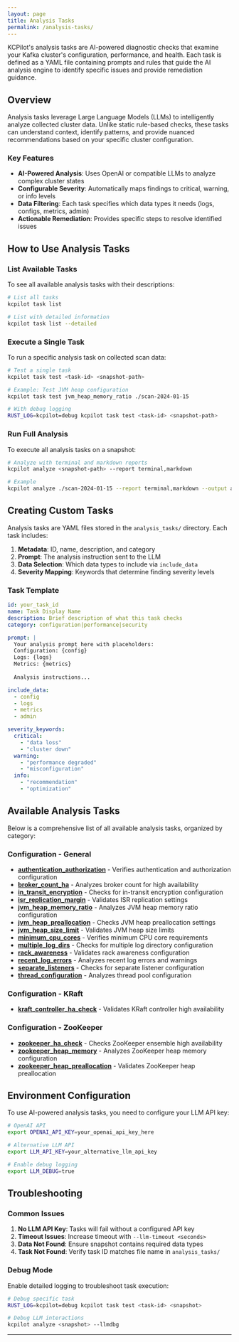```yaml
---
layout: page
title: Analysis Tasks
permalink: /analysis-tasks/
---
```


KCPilot's analysis tasks are AI-powered diagnostic checks that examine your Kafka cluster's configuration, performance, and health. Each task is defined as a YAML file containing prompts and rules that guide the AI analysis engine to identify specific issues and provide remediation guidance.

## Overview

Analysis tasks leverage Large Language Models (LLMs) to intelligently analyze collected cluster data. Unlike static rule-based checks, these tasks can understand context, identify patterns, and provide nuanced recommendations based on your specific cluster configuration.

### Key Features

- **AI-Powered Analysis**: Uses OpenAI or compatible LLMs to analyze complex cluster states
- **Configurable Severity**: Automatically maps findings to critical, warning, or info levels
- **Data Filtering**: Each task specifies which data types it needs (logs, configs, metrics, admin)
- **Actionable Remediation**: Provides specific steps to resolve identified issues

## How to Use Analysis Tasks

### List Available Tasks

To see all available analysis tasks with their descriptions:

```bash
# List all tasks
kcpilot task list

# List with detailed information
kcpilot task list --detailed
```

### Execute a Single Task

To run a specific analysis task on collected scan data:

```bash
# Test a single task
kcpilot task test <task-id> <snapshot-path>

# Example: Test JVM heap configuration
kcpilot task test jvm_heap_memory_ratio ./scan-2024-01-15

# With debug logging
RUST_LOG=kcpilot=debug kcpilot task test <task-id> <snapshot-path>
```

### Run Full Analysis

To execute all analysis tasks on a snapshot:

```bash
# Analyze with terminal and markdown reports
kcpilot analyze <snapshot-path> --report terminal,markdown

# Example
kcpilot analyze ./scan-2024-01-15 --report terminal,markdown --output analysis-report.md
```

## Creating Custom Tasks

Analysis tasks are YAML files stored in the `analysis_tasks/` directory. Each task includes:

1. **Metadata**: ID, name, description, and category
2. **Prompt**: The analysis instruction sent to the LLM
3. **Data Selection**: Which data types to include via `include_data`
4. **Severity Mapping**: Keywords that determine finding severity levels

### Task Template

```yaml
id: your_task_id
name: Task Display Name
description: Brief description of what this task checks
category: configuration|performance|security

prompt: |
  Your analysis prompt here with placeholders:
  Configuration: {config}
  Logs: {logs}
  Metrics: {metrics}
  
  Analysis instructions...

include_data:
  - config
  - logs
  - metrics
  - admin

severity_keywords:
  critical:
    - "data loss"
    - "cluster down"
  warning:
    - "performance degraded"
    - "misconfiguration"
  info:
    - "recommendation"
    - "optimization"
```

## Available Analysis Tasks

Below is a comprehensive list of all available analysis tasks, organized by category:

### Configuration - General

- **[authentication_authorization](./authentication_authorization)** - Verifies authentication and authorization configuration
- **[broker_count_ha](./broker_count_ha)** - Analyzes broker count for high availability
- **[in_transit_encryption](./in_transit_encryption)** - Checks for in-transit encryption configuration
- **[isr_replication_margin](./isr_replication_margin)** - Validates ISR replication settings
- **[jvm_heap_memory_ratio](./jvm_heap_memory_ratio)** - Analyzes JVM heap memory ratio configuration
- **[jvm_heap_preallocation](./jvm_heap_preallocation)** - Checks JVM heap preallocation settings
- **[jvm_heap_size_limit](./jvm_heap_size_limit)** - Validates JVM heap size limits
- **[minimum_cpu_cores](./minimum_cpu_cores)** - Verifies minimum CPU core requirements
- **[multiple_log_dirs](./multiple_log_dirs)** - Checks for multiple log directory configuration
- **[rack_awareness](./rack_awareness)** - Validates rack awareness configuration
- **[recent_log_errors](./recent_log_errors)** - Analyzes recent log errors and warnings
- **[separate_listeners](./separate_listeners)** - Checks for separate listener configuration
- **[thread_configuration](./thread_configuration)** - Analyzes thread pool configuration

### Configuration - KRaft

- **[kraft_controller_ha_check](./kraft_controller_ha_check)** - Validates KRaft controller high availability

### Configuration - ZooKeeper

- **[zookeeper_ha_check](./zookeeper_ha_check)** - Checks ZooKeeper ensemble high availability
- **[zookeeper_heap_memory](./zookeeper_heap_memory)** - Analyzes ZooKeeper heap memory configuration
- **[zookeeper_heap_preallocation](./zookeeper_heap_preallocation)** - Validates ZooKeeper heap preallocation

## Environment Configuration

To use AI-powered analysis tasks, you need to configure your LLM API key:

```bash
# OpenAI API
export OPENAI_API_KEY=your_openai_api_key_here

# Alternative LLM API
export LLM_API_KEY=your_alternative_llm_api_key

# Enable debug logging
export LLM_DEBUG=true
```

## Troubleshooting

### Common Issues

1. **No LLM API Key**: Tasks will fail without a configured API key
2. **Timeout Issues**: Increase timeout with `--llm-timeout <seconds>`
3. **Data Not Found**: Ensure snapshot contains required data types
4. **Task Not Found**: Verify task ID matches file name in `analysis_tasks/`

### Debug Mode

Enable detailed logging to troubleshoot task execution:

```bash
# Debug specific task
RUST_LOG=kcpilot=debug kcpilot task test <task-id> <snapshot>

# Debug LLM interactions
kcpilot analyze <snapshot> --llmdbg
```
---
